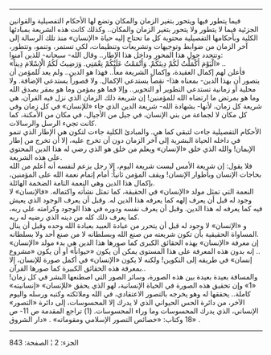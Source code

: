 ------------------------------------------------------------------------

فيما يتطور فيها ويتحور بتغير الزمان والمكان وتضع لها الأحكام التفصيلية
والقوانين الجزئية فيما لا يتطور ولا يتحور بتغير الزمان والمكان.. وكذلك
كانت هذه الشريعة بمبادئها الكلية وبأحكامها التفصيلية محتوية كل ما تحتاج
إليه حياة «الإنسان» منذ تلك الرسالة إلى آخر الزمان من ضوابط وتوجيهات
وتشريعات وتنظيمات، لكي تستمر، وتنمو، وتتطور، وتتجدد حول هذا المحور وداخل
هذا الإطار.. وقال الله- سبحانه- للذين آمنوا:  
«الْيَوْمَ أَكْمَلْتُ لَكُمْ دِينَكُمْ. وَأَتْمَمْتُ عَلَيْكُمْ نِعْمَتِي. وَرَضِيتُ لَكُمُ الْإِسْلامَ دِيناً» ..  
فأعلن لهم إكمال العقيدة، وإكمال الشريعة معاً.. فهذا هو الدين.. ولم يعد
للمؤمن أن يتصور أن بهذا الدين- بمعناه هذا- نقصاً يستدعي الإكمال. ولا
قصوراً يستدعي الإضافة. ولا محلية أو زمانية تستدعي التطوير أو التحوير..
وإلا فما هو بمؤمن وما هو بمقر بصدق الله وما هو بمرتض ما ارتضاه الله
للمؤمنين! إن شريعة ذلك الزمان الذي نزل فيه القرآن، هي شريعة كل زمان،
لأنها- بشهادة الله- شريعة الدين الذي جاء «للإنسان» في كل زمان وفي كل
مكان لا لجماعة من بني الإنسان، في جيل من الأجيال، في مكان من الأمكنة،
كما كانت تجيء الرسل والرسالات.  
الأحكام التفصيلية جاءت لتبقى كما هي. والمبادئ الكلية جاءت لتكون هي
الإطار الذي تنمو في داخله الحياة البشرية إلى آخر الزمان دون أن تخرج
عليه، إلا أن تخرج من إطار الإيمان! والله الذي خلق «الإنسان» ويعلم من خلق
هو الذي رضي له هذا الدين المحتوي على هذه الشريعة.  
فلا يقول: إن شريعة الأمس ليست شريعة اليوم، إلا رجل يزعم لنفسه أنه أعلم
من الله بحاجات الإنسان وبأطوار الإنسان! ويقف المؤمن ثانياً: أمام إتمام
نعمة الله على المؤمنين، بإكمال هذا الدين وهي النعمة التامة الضخمة
الهائلة.  
النعمة التي تمثل مولد «الإنسان» في الحقيقة، كما تمثل نشأته واكتماله.
«فالإنسان» لا وجود له قبل أن يعرف إلهه كما يعرفه هذا الدين له. وقبل أن
يعرف الوجود الذي يعيش فيه كما يعرفه له هذا الدين. وقبل أن يعرف نفسه
ودوره في هذا الوجود وكرامته على ربه، كما يعرف ذلك كله من دينه الذي رضيه
له ربه.  
و «الإنسان» لا وجود له قبل أن يتحرر من عبادة العبيد بعبادة الله وحده
وقبل أن ينال المساواة الحقيقية بأن تكون شريعته من صنع الله وبسلطانه لا
من صنع أحد ولا بسلطانه.  
إن معرفة «الإنسان» بهذه الحقائق الكبرى كما صورها هذا الدين هي بدء مولد
«الإنسان» .. إنه بدون هذه المعرفة على هذا المستوى يمكن أن يكون «حيواناً»
أو أن يكون «مشروع إنسان» في طريقه إلى التكوين! ولكنه لا يكون «الإنسان»
في أكمل صورة للإنسان، إلا بمعرفة هذه الحقائق الكبيرة كما صورها
القرآن..  
والمسافة بعيدة بعيدة بين هذه الصورة، وسائر الصور التي اصطنعها البشر في
كل زمان! «1» وإن تحقيق هذه الصورة في الحياة الإنسانية، لهو الذي يحقق
«للإنسان» «إنسانيته» كاملة.. يحققها له وهو يخرجه بالتصور الاعتقادي، في
الله وملائكته وكتبه ورسله واليوم الآخر، من دائرة الحس الحيواني الذي لا
يدرك إلا المحسوسات، إلى دائرة «التصور» الإنساني، الذي يدرك المحسوسات وما
وراء المحسوسات. (1) تراجع المقدمة ص 11- ص 18 وكتاب: «خصائص التصور
الإسلامي ومقوماته» . «دار الشروق» .

------------------------------------------------------------------------

الجزء: 2 ¦ الصفحة: 843
